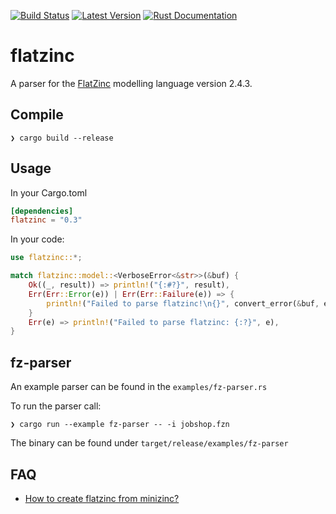 [![Build Status](https://github.com/sthiele/flatzinc-parser/workflows/CI%20test/badge.svg)](https://github.com/sthiele/flatzinc-parser)
[![Latest Version](https://img.shields.io/crates/v/flatzinc.svg)](https://crates.io/crates/flatzinc)
[![Rust Documentation](https://img.shields.io/badge/api-rustdoc-blue.svg)](https://docs.rs/flatzinc)

# flatzinc

A parser for the [FlatZinc](https://www.minizinc.org/doc-2.4.3/en/fzn-spec.html#specification-of-flatzinc) modelling language version 2.4.3.

## Compile

```text
❯ cargo build --release
```

## Usage

In your Cargo.toml

```toml
[dependencies]
flatzinc = "0.3"
```

In your code:

```rust
use flatzinc::*;

match flatzinc::model::<VerboseError<&str>>(&buf) {
    Ok((_, result)) => println!("{:#?}", result),
    Err(Err::Error(e)) | Err(Err::Failure(e)) => {
        println!("Failed to parse flatzinc!\n{}", convert_error(&buf, e))
    }
    Err(e) => println!("Failed to parse flatzinc: {:?}", e),
}
```

## fz-parser

An example parser can be found in the `examples/fz-parser.rs`

To run the parser call:

```text
❯ cargo run --example fz-parser -- -i jobshop.fzn
```

The binary can be found under `target/release/examples/fz-parser`

## FAQ

- [How to create flatzinc from minizinc?](https://github.com/MiniZinc/libminizinc/issues/342)
